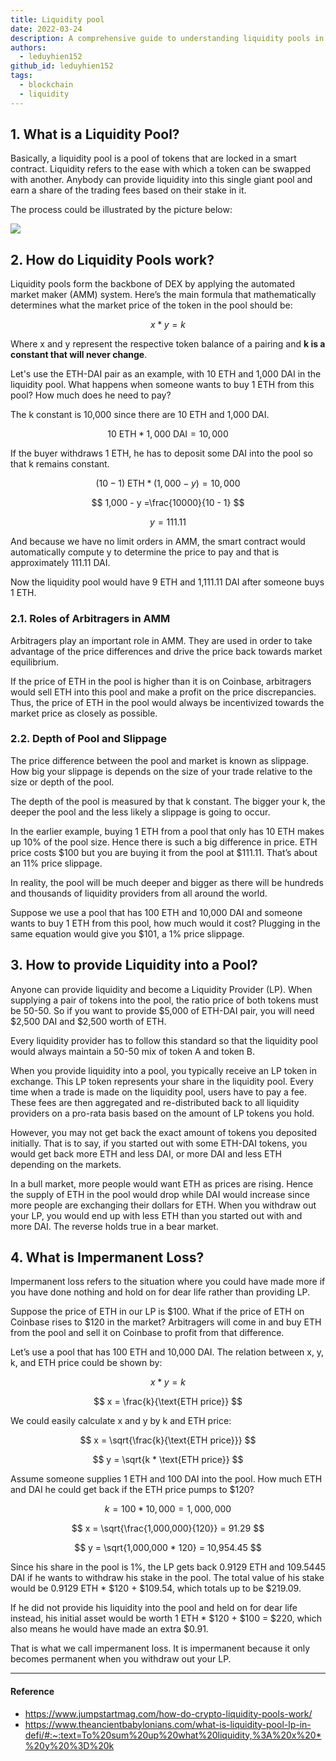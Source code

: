 ```yaml
---
title: Liquidity pool
date: 2022-03-24
description: A comprehensive guide to understanding liquidity pools in blockchain, covering their definition, functionality, the role of automated market makers (AMM), arbitrage, pool depth, slippage, how to provide liquidity, and the concept of impermanent loss. This article provides insights for both beginners and experienced users in decentralized finance (DeFi)
authors:
  - leduyhien152
github_id: leduyhien152
tags:
  - blockchain
  - liquidity
---
```


## 1. What is a Liquidity Pool?

Basically, a liquidity pool is a pool of tokens that are locked in a smart contract. Liquidity refers to the ease with which a token can be swapped with another. Anybody can provide liquidity into this single giant pool and earn a share of the trading fees based on their stake in it.

The process could be illustrated by the picture below:

![](assets/liquidity-pool_pasted-image-20220322220453.webp)

## 2. How do Liquidity Pools work?

Liquidity pools form the backbone of DEX by applying the automated market maker (AMM) system. Here’s the main formula that mathematically determines what the market price of the token in the pool should be:

$$
x * y = k
$$

Where x and y represent the respective token balance of a pairing and **k is a constant that will never change**.

Let's use the ETH-DAI pair as an example, with 10 ETH and 1,000 DAI in the liquidity pool. What happens when someone wants to buy 1 ETH from this pool? How much does he need to pay?

The k constant is 10,000 since there are 10 ETH and 1,000 DAI.

$$
10 \text{ ETH} * 1,000 \text{ DAI} = 10,000
$$

If the buyer withdraws 1 ETH, he has to deposit some DAI into the pool so that k remains constant.

$$
(10 - 1) \text{ ETH} * (1,000 - y) = 10,000
$$

$$
1,000 - y =\frac{10000}{10 - 1}
$$

$$
 y = 111.11
$$

And because we have no limit orders in AMM, the smart contract would automatically compute y to determine the price to pay and that is approximately 111.11 DAI.

Now the liquidity pool would have 9 ETH and 1,111.11 DAI after someone buys 1 ETH.

### 2.1. Roles of Arbitragers in AMM

Arbitragers play an important role in AMM. They are used in order to take advantage of the price differences and drive the price back towards market equilibrium.

If the price of ETH in the pool is higher than it is on Coinbase, arbitragers would sell ETH into this pool and make a profit on the price discrepancies. Thus, the price of ETH in the pool would always be incentivized towards the market price as closely as possible.

### 2.2. Depth of Pool and Slippage

The price difference between the pool and market is known as slippage. How big your slippage is depends on the size of your trade relative to the size or depth of the pool.

The depth of the pool is measured by that k constant. The bigger your k, the deeper the pool and the less likely a slippage is going to occur.

In the earlier example, buying 1 ETH from a pool that only has 10 ETH makes up 10% of the pool size. Hence there is such a big difference in price. ETH price costs $100 but you are buying it from the pool at $111.11. That’s about an 11% price slippage.

In reality, the pool will be much deeper and bigger as there will be hundreds and thousands of liquidity providers from all around the world.

Suppose we use a pool that has 100 ETH and 10,000 DAI and someone wants to buy 1 ETH from this pool, how much would it cost? Plugging in the same equation would give you $101, a 1% price slippage.

## 3. How to provide Liquidity into a Pool?

Anyone can provide liquidity and become a Liquidity Provider (LP). When supplying a pair of tokens into the pool, the ratio price of both tokens must be 50-50. So if you want to provide $5,000 of ETH-DAI pair, you will need $2,500 DAI and $2,500 worth of ETH.

Every liquidity provider has to follow this standard so that the liquidity pool would always maintain a 50-50 mix of token A and token B.

When you provide liquidity into a pool, you typically receive an LP token in exchange. This LP token represents your share in the liquidity pool. Every time when a trade is made on the liquidity pool, users have to pay a fee. These fees are then aggregated and re-distributed back to all liquidity providers on a pro-rata basis based on the amount of LP tokens you hold.

However, you may not get back the exact amount of tokens you deposited initially. That is to say, if you started out with some ETH-DAI tokens, you would get back more ETH and less DAI, or more DAI and less ETH depending on the markets.

In a bull market, more people would want ETH as prices are rising. Hence the supply of ETH in the pool would drop while DAI would increase since more people are exchanging their dollars for ETH. When you withdraw out your LP, you would end up with less ETH than you started out with and more DAI. The reverse holds true in a bear market.

## 4. What is Impermanent Loss?

Impermanent loss refers to the situation where you could have made more if you have done nothing and hold on for dear life rather than providing LP.

Suppose the price of ETH in our LP is $100. What if the price of ETH on Coinbase rises to $120 in the market? Arbitragers will come in and buy ETH from the pool and sell it on Coinbase to profit from that difference.

Let’s use a pool that has 100 ETH and 10,000 DAI. The relation between x, y, k, and ETH price could be shown by:

$$
x * y = k
$$

$$
x = \frac{k}{\text{ETH price}}
$$

We could easily calculate x and y by k and ETH price:

$$
x = \sqrt{\frac{k}{\text{ETH price}}}
$$

$$
y = \sqrt{k * \text{ETH price}}
$$

Assume someone supplies 1 ETH and 100 DAI into the pool. How much ETH and DAI he could get back if the ETH price pumps to $120?

$$
k = 100 * 10,000 = 1,000,000
$$

$$
x = \sqrt{\frac{1,000,000}{120}} = 91.29
$$

$$
y = \sqrt{1,000,000 * 120} = 10,954.45
$$

Since his share in the pool is 1%, the LP gets back 0.9129 ETH and 109.5445 DAI if he wants to withdraw his stake in the pool. The total value of his stake would be 0.9129 ETH \* $120 + $109.54, which totals up to be $219.09.

If he did not provide his liquidity into the pool and held on for dear life instead, his initial asset would be worth 1 ETH \* $120 + $100 = $220, which also means he would have made an extra $0.91.

That is what we call impermanent loss. It is impermanent because it only becomes permanent when you withdraw out your LP.

---

#### Reference

- https://www.jumpstartmag.com/how-do-crypto-liquidity-pools-work/
- https://www.theancientbabylonians.com/what-is-liquidity-pool-lp-in-defi/#:~:text=To%20sum%20up%20what%20liquidity,%3A%20x%20*%20y%20%3D%20k
